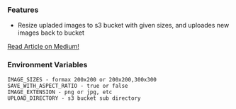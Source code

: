 ### Features

- Resize upladed images to s3 bucket with given sizes, and uploades new images back to bucket

[Read Article on Medium!](https://umtkas.medium.com/how-to-resize-images-in-s3-bucket-with-using-golang-as-a-lambda-function-91749dae57e1)


### Environment Variables

	IMAGE_SIZES - formax 200x200 or 200x200,300x300
	SAVE_WITH_ASPECT_RATIO - true or false
	IMAGE_EXTENSION - png or jpg, etc
	UPLOAD_DIRECTORY - s3 bucket sub directory



